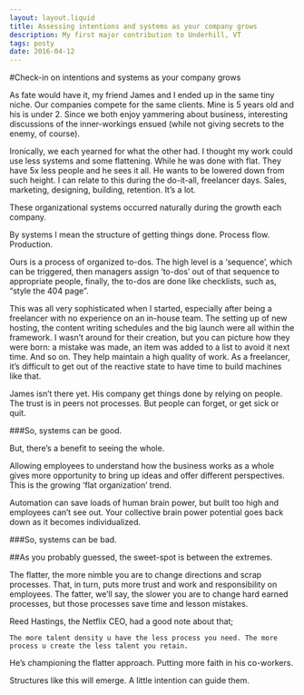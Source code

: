 ```yaml
---
layout: layout.liquid
title: Assessing intentions and systems as your company grows
description: My first major contribution to Underhill, VT
tags: posty
date: 2016-04-12
---
```


#Check-in on intentions and systems as your company grows

As fate would have it, my friend James and I ended up in the same tiny niche. Our companies compete for the same clients. Mine is 5 years old and his is under 2. Since we both enjoy yammering about business, interesting discussions of the inner-workings ensued (while not giving secrets to the enemy, of course).

Ironically, we each yearned for what the other had. I thought my work could use less systems and some flattening. While he was done with flat. They have 5x less people and he sees it all. He wants to be lowered down from such height. I can relate to this during the do-it-all, freelancer days. Sales, marketing, designing, building, retention. It’s a lot.

These organizational systems occurred naturally during the growth each company.

<aside>By systems I mean the structure of getting things done. Process flow. Production.</aside>

Ours is a process of organized to-dos. The high level is a ‘sequence’, which can be triggered, then managers assign ‘to-dos’ out of that sequence to appropriate people, finally, the to-dos are done like checklists, such as, “style the 404 page”.

This was all very sophisticated when I started, especially after being a freelancer with no experience on an in-house team. The setting up of new hosting, the content writing schedules and the big launch were all within the framework. I wasn’t around for their creation, but you can picture how they were born: a mistake was made, an item was added to a list to avoid it next time. And so on. They help maintain a high quality of work. As a freelancer, it’s difficult to get out of the reactive state to have time to build machines like that.

James isn’t there yet. His company get things done by relying on people. The trust is in peers not processes. But people can forget, or get sick or quit.

###So, systems can be good.

 
But, there’s a benefit to seeing the whole.

Allowing employees to understand how the business works as a whole gives more opportunity to bring up ideas and offer different perspectives. This is the growing ‘flat organization’ trend.

Automation can save loads of human brain power, but built too high and employees can’t see out. Your collective brain power potential goes back down as it becomes individualized.

###So, systems can be bad.

 
##As you probably guessed, the sweet-spot is between the extremes.

The flatter, the more nimble you are to change directions and scrap processes. That, in turn, puts more trust and work and responsibility on employees. The fatter, we’ll say, the slower you are to change hard earned processes, but those processes save time and lesson mistakes.

Reed Hastings, the Netflix CEO, had a good note about that;

    The more talent density u have the less process you need. The more process u create the less talent you retain.

He’s championing the flatter approach. Putting more faith in his co-workers.

Structures like this will emerge. A little intention can guide them.
